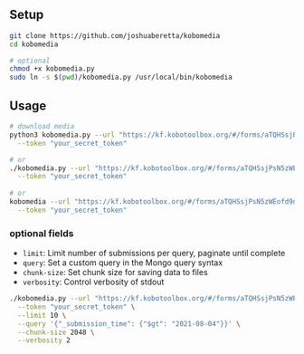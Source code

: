 ## Setup

```bash
git clone https://github.com/joshuaberetta/kobomedia
cd kobomedia

# optional
chmod +x kobomedia.py
sudo ln -s $(pwd)/kobomedia.py /usr/local/bin/kobomedia
```

## Usage

```bash
# download media
python3 kobomedia.py --url "https://kf.kobotoolbox.org/#/forms/aTQHSsjPsN5zWEofd9dKEb/summary" \
  --token "your_secret_token"

# or
./kobomedia.py --url "https://kf.kobotoolbox.org/#/forms/aTQHSsjPsN5zWEofd9dKEb/summary" \
  --token "your_secret_token"
  
# or
kobomedia --url "https://kf.kobotoolbox.org/#/forms/aTQHSsjPsN5zWEofd9dKEb/summary" \
  --token "your_secret_token"
```

### optional fields

- `limit`: Limit number of submissions per query, paginate until complete
- `query`: Set a custom query in the Mongo query syntax
- `chunk-size`: Set chunk size for saving data to files
- `verbosity`: Control verbosity of stdout

```bash
./kobomedia.py --url "https://kf.kobotoolbox.org/#/forms/aTQHSsjPsN5zWEofd9dKEb/summary" \
  --token "your_secret_token" \
  --limit 10 \
  --query '{"_submission_time": {"$gt": "2021-08-04"}}' \
  --chunk-size 2048 \
  --verbosity 2
```
